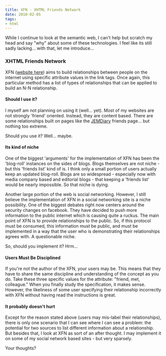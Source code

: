 ```yaml
---
title: XFN - XHTML Friends Network
date: 2010-02-05
tags:
- html
---
```

While I continue to look at the semantic web, I can't help but scratch my head and say "why" about some of these technologies.  I feel like its still sadly lacking... with that, let me introduce...

<!--more-->

### XHTML Friends Network

XFN ([website here](http://gmpg.org/xfn/)) aims to build relationships between people on the internet using specific attribute values in the link tags.  Once again, this particular method has a list of types of relationships that can be applied to build an N-N relationship.

#### Should I use it?

I myself am not planning on using it (well... yet).  Most of my websites are not strongly 'friend' oriented.  Instead, they are content based.  There are some relationships built on pages like the [JEMDiary](http://jemdiary.com) friends page... but nothing too extreme.

Should you use it?  Well... maybe.

#### Its kind of niche

One of the biggest 'arguments' for the implementation of XFN has been the 'blog-roll' instances on the sides of blogs.  Blogs themselves are not niche - but this 'friends list' kind of is.  I think only a small portion of users actually keep an updated blog-roll.  Blogs are so widespread - especially now with media company based and editorial blogs - that keeping a 'friends list' would be nearly impossible.  So that niche is dying.

Another large portion of the web is social networking.  However, I still believe the implementation of XFN in a social networking site is a niche possibility.  One of the biggest debates right now centers around the security changes on facebook.  They have decided to push more information to the public internet which is causing quite a ruckus.  The main point of XFN is to provide relationships to the public.  So, if this protocol must be consumed, this information must be public, and must be implemented in a way that the user who is demonstrating their relationships agrees with.  A questionable niche.

So, should you implement it?  Hrm...

#### Users Must Be Disciplined

If you're not the author of the XFN, your users may be.  This means that they have to share the same discipline and understanding of the concept as you do.  Take these three specific values for the attribute: "friend, met, colleague."  When you finally study the specification, it makes sense.  However, the likeliness of some user specifying their relationship incorrectly with XFN without having read the instructions is great.

#### It probably doesn't hurt

Except for the reason stated above (users may mis-label their relationships), there is only one scenario that I can see where I can see a problem: the potential for two sources to list different information about a relationship.  But besides that, I look at XFN as sort of an after thought.  I may implement it on some of my social network based sites - but very sparsely.

Your thoughts?
